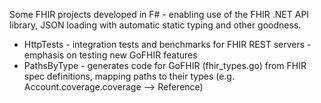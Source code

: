Some FHIR projects developed in F# - enabling use of the FHIR .NET API library, JSON loading with automatic static typing and other goodness.

* HttpTests - integration tests and benchmarks for FHIR REST servers - emphasis on testing new GoFHIR features
* PathsByType - generates code for GoFHIR (fhir_types.go) from FHIR spec definitions, mapping paths to their types (e.g. Account.coverage.coverage --> Reference)